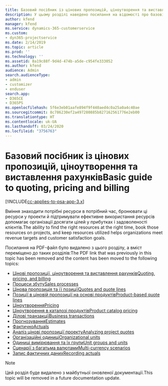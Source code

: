 ```yaml
---
title: Базовий посібник із цінових пропозицій, ціноутворення та виставлення рахунків
description: У цьому розділі наведено посилання на відомості про базові цінові пропозиції, ціноутворення та надсилання рахунків у Project Service Automation.
author: kfend
manager: kfend
ms.service: dynamics-365-customerservice
ms.custom:
- dyn365-projectservice
ms.date: 2/14/2019
ms.topic: article
ms.prod: ''
ms.technology: ''
ms.assetid: 8a19c88f-9d4d-474b-a5de-c954fe333052
ms.author: kfend
audience: Admin
search.audienceType:
- admin
- customizer
- enduser
search.app:
- D365CE
- D365PS
ms.openlocfilehash: 5f6e3eb01aafe894f9f440aed4c0a25a0a4c40ae
ms.sourcegitcommit: 8c786230ef2a497280885b827162561776e2eb00
ms.translationtype: HT
ms.contentlocale: uk-UA
ms.lasthandoff: 03/24/2020
ms.locfileid: "3756763"
---
```

# <a name="basic-guide-to-quoting-pricing-and-billing"></a><span data-ttu-id="6b5ab-103">Базовий посібник із цінових пропозицій, ціноутворення та виставлення рахунків</span><span class="sxs-lookup"><span data-stu-id="6b5ab-103">Basic guide to quoting, pricing and billing</span></span>

[!INCLUDE[cc-applies-to-psa-app-3.x](../../includes/cc-applies-to-psa-app-3x.md)]

<span data-ttu-id="6b5ab-104">Вміння знаходити потрібні ресурси в потрібний час, бронювати ці ресурси у проекти й підтримувати ефективне використання ресурсів допомагає організації досягати цілей у прибутках і задоволеності клієнтів.</span><span class="sxs-lookup"><span data-stu-id="6b5ab-104">The ability to find the right resources at the right time, book those resources on projects, and keep resources utilized helps organizations meet revenue targets and customer satisfaction goals.</span></span> 

<span data-ttu-id="6b5ab-105">Посилання на PDF-файл було видалено з цього розділу, а вміст переміщено до таких розділів:</span><span class="sxs-lookup"><span data-stu-id="6b5ab-105">The PDF link that was previously in this topic has been removed and the content has been moved to the following topics:</span></span>

- [<span data-ttu-id="6b5ab-106">Цінові пропозиції, ціноутворення та виставлення рахунків</span><span class="sxs-lookup"><span data-stu-id="6b5ab-106">Quoting, pricing, and billing</span></span>](../quote-bill-price.md)
- [<span data-ttu-id="6b5ab-107">Процеси збуту</span><span class="sxs-lookup"><span data-stu-id="6b5ab-107">Sales processes</span></span>](../basic-sales-process.md)
- [<span data-ttu-id="6b5ab-108">Цінова пропозиція та її позиції</span><span class="sxs-lookup"><span data-stu-id="6b5ab-108">Quotes and quote lines</span></span>](../basic-quote-lines.md)
- [<span data-ttu-id="6b5ab-109">Позиції в ціновій пропозиції на основі продуктів</span><span class="sxs-lookup"><span data-stu-id="6b5ab-109">Product-based quote lines</span></span>](../product-based-quote-lines.md)
- [<span data-ttu-id="6b5ab-110">Ціноутворення</span><span class="sxs-lookup"><span data-stu-id="6b5ab-110">Pricing</span></span>](../basic-pricing.md)
- [<span data-ttu-id="6b5ab-111">Ціноутворення в каталозі продуктів</span><span class="sxs-lookup"><span data-stu-id="6b5ab-111">Product catalog pricing</span></span>](../product-catalog-pricing.md)
- [<span data-ttu-id="6b5ab-112">Ділові транзакції</span><span class="sxs-lookup"><span data-stu-id="6b5ab-112">Business transactions</span></span>](../basic-business-transactions.md)
- [<span data-ttu-id="6b5ab-113">Прогнозування</span><span class="sxs-lookup"><span data-stu-id="6b5ab-113">Estimates</span></span>](../estimates.md)
- [<span data-ttu-id="6b5ab-114">Фактично</span><span class="sxs-lookup"><span data-stu-id="6b5ab-114">Actuals</span></span>](../actuals.md)
- [<span data-ttu-id="6b5ab-115">Аналіз цінові пропозиції проекту</span><span class="sxs-lookup"><span data-stu-id="6b5ab-115">Analyzing project quotes</span></span>](../basic-analyzing-quotes.md)
- [<span data-ttu-id="6b5ab-116">Організаційні одиниці</span><span class="sxs-lookup"><span data-stu-id="6b5ab-116">Organizational units</span></span>](../advanced-organizational.md)
- [<span data-ttu-id="6b5ab-117">Одиниці вимірювання та їх групи</span><span class="sxs-lookup"><span data-stu-id="6b5ab-117">Unit groups and units</span></span>](../advanced-units.md)
- [<span data-ttu-id="6b5ab-118">Сценарії з багатьма валютами</span><span class="sxs-lookup"><span data-stu-id="6b5ab-118">Multi-currency scenarios</span></span>](../advanced-currency.md)
- [<span data-ttu-id="6b5ab-119">Запис фактичних даних</span><span class="sxs-lookup"><span data-stu-id="6b5ab-119">Recording actuals</span></span>](../advanced-actuals.md)

> [!NOTE]
> <span data-ttu-id="6b5ab-120">Цей розділ буде видалено з майбутньої оновленої документації.</span><span class="sxs-lookup"><span data-stu-id="6b5ab-120">This topic will be removed in a future documentation update.</span></span> 
